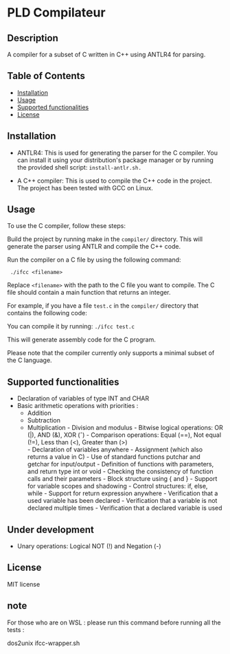 # PLD Compilateur



## Description
A compiler for a subset of C written in C++ using ANTLR4 for parsing.


## Table of Contents
- [Installation](#installation)
- [Usage](#usage)
- [Supported functionalities](#supported-functionalities)
- [License](#license)

## Installation

- ANTLR4: This is used for generating the parser for the C compiler. You can install it using your distribution's package manager or by running the provided shell script: `install-antlr.sh.`

- A C++ compiler: This is used to compile the C++ code in the project. The project has been tested with GCC on Linux.

## Usage
To use the C compiler, follow these steps:

Build the project by running make in the `compiler/` directory. This will generate the parser using ANTLR and compile the C++ code.

Run the compiler on a C file by using the following command:

` ./ifcc <filename>`

Replace `<filename>` with the path to the C file you want to compile. The C file should contain a main function that returns an integer.

For example, if you have a file `test.c` in the `compiler/` directory that contains the following code:

You can compile it by running:
`./ifcc test.c`

This will generate assembly code for the C program.

Please note that the compiler currently only supports a minimal subset of the C language. 

## Supported functionalities

   - Declaration of variables of type INT and CHAR
   - Basic arithmetic operations with priorities :
       - Addition
       - Subtraction
       - Multiplication
    - Division and modulus
    - Bitwise logical operations: OR (|), AND (&), XOR (ˆ)
    - Comparison operations: Equal (==), Not equal (!=), Less than (<), Greater than (>)    
    - Declaration of variables anywhere
    - Assignment (which also returns a value in C)
    - Use of standard functions putchar and getchar for input/output
    - Definition of functions with parameters, and return type int or void
    - Checking the consistency of function calls and their parameters
    - Block structure using { and }
    - Support for variable scopes and shadowing
    - Control structures: if, else, while
    - Support for return expression anywhere
    - Verification that a used variable has been declared
    - Verification that a variable is not declared multiple times
    - Verification that a declared variable is used

## Under development
- Unary operations: Logical NOT (!) and Negation (-)

## License
MIT license

## note 

For those who are on WSL : please run this command before running all the tests : 

dos2unix ifcc-wrapper.sh
